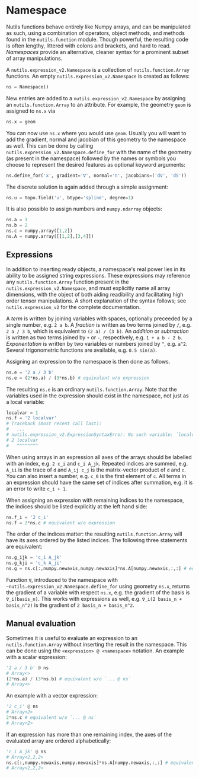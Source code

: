 # Namespace

Nutils functions behave entirely like Numpy arrays, and can be manipulated as
such, using a combination of operators, object methods, and methods found in
the `nutils.function` module. Though powerful, the resulting code is often
lengthy, littered with colons and brackets, and hard to read. *Namespaces*
provide an alternative, cleaner syntax for a prominent subset of array
manipulations.

A `nutils.expression_v2.Namespace` is a collection of `nutils.function.Array`
functions.  An empty `nutils.expression_v2.Namespace` is created as follows:

```python
ns = Namespace()
```

New entries are added to a `nutils.expression_v2.Namespace` by assigning an
`nutils.function.Array` to an attribute.  For example, the geometry
`geom` is assigned to `ns.x` via

```python
ns.x = geom
```

You can now use `ns.x` where you would use `geom`. Usually you will want to add
the gradient, normal and jacobian of this geometry to the namespace as well.
This can be done by calling `nutils.expression_v2.Namespace.define_for` with
the name of the geometry (as present in the namespace) followed by the names or
symbols you choose to represent the desired features as optional keyword
arguments:
```python
ns.define_for('x', gradient='∇', normal='n', jacobians=('dV', 'dS'))
```

The discrete solution is again added through a simple assignment:
```python
ns.u = topo.field('u', btype='spline', degree=1)
```

It is also possible to assign numbers and `numpy.ndarray` objects:

```python
ns.a = 1
ns.b = 2
ns.c = numpy.array([1,2])
ns.A = numpy.array([[1,2],[3,4]])
```

## Expressions

In addition to inserting ready objects, a namespace's real power lies in its
ability to be assigned string expressions. These expressions may reference any
`nutils.function.Array` function present in the
`nutils.expression_v2.Namespace`, and must explicitly name all array
dimensions, with the object of both aiding readibility and facilitating high
order tensor manipulations. A short explanation of the syntax follows; see
`nutils.expression_v2` for the complete documentation.

A *term* is written by joining variables with spaces, optionally preceeded by a
single number, e.g. `2 a b`.  A *fraction* is written as two terms joined by
`/`, e.g. `2 a / 3 b`, which is equivalent to `(2 a) / (3 b)`.  An *addition*
or *subtraction* is written as two terms joined by `+` or `-`, respectively,
e.g. `1 + a b - 2 b`.  *Exponentation* is written by two variables or numbers
joined by `^`, e.g. `a^2`.  Several trigonometric functions are available, e.g.
`0.5 sin(a)`.

Assigning an expression to the namespace is then done as follows.

```python
ns.e = '2 a / 3 b'
ns.e = (2*ns.a) / (3*ns.b) # equivalent w/o expression
```

The resulting `ns.e` is an ordinary `nutils.function.Array`.  Note that the
variables used in the expression should exist in the namespace, not just as a
local variable:

```python (skip)
localvar = 1
ns.f = '2 localvar'
# Traceback (most recent call last):
#   ...
# nutils.expression_v2.ExpressionSyntaxError: No such variable: `localvar`.
# 2 localvar
#   ^^^^^^^^
```

When using arrays in an expression all axes of the arrays should be labelled
with an index, e.g.  `2 c_i` and `c_i A_jk`.  Repeated indices are summed, e.g.
`A_ii` is the trace of `d` and `A_ij c_j` is the matrix-vector product of `d`
and `c`.  You can also insert a number, e.g. `c_0` is the first element of `c`.
All terms in an expression should have the same set of indices after summation,
e.g. it is an error to write `c_i + 1`.

When assigning an expression with remaining indices to the namespace, the
indices should be listed explicitly at the left hand side:

```python
ns.f_i = '2 c_i'
ns.f = 2*ns.c # equivalent w/o expression
```

The order of the indices matter: the resulting `nutils.function.Array` will
have its axes ordered by the listed indices.  The following three statements
are equivalent:

```python
ns.g_ijk = 'c_i A_jk'
ns.g_kji = 'c_k A_ji'
ns.g = ns.c[:,numpy.newaxis,numpy.newaxis]*ns.A[numpy.newaxis,:,:] # equivalent w/o expression
```

Function `∇`, introduced to the namespace with
`~nutils.expression_v2.Namespace.define_for` using geometry `ns.x`, returns the
gradient of a variable with respect `ns.x`, e.g. the gradient of the basis is
`∇_i(basis_n)`.  This works with expressions as well, e.g. `∇_i(2 basis_n +
basis_n^2)` is the gradient of `2 basis_n + basis_n^2`.

## Manual evaluation

Sometimes it is useful to evaluate an expression to an
`nutils.function.Array` without inserting the result in the namespace.
This can be done using the `<expression> @ <namespace>` notation.  An example
with a scalar expression:

```python
'2 a / 3 b' @ ns
# Array<>
(2*ns.a) / (3*ns.b) # equivalent w/o `... @ ns`
# Array<>
```

An example with a vector expression:

```python
'2 c_i' @ ns
# Array<2>
2*ns.c # equivalent w/o `... @ ns`
# Array<2>
```

If an expression has more than one remaining index, the axes of the evaluated
array are ordered alphabetically:

```python
'c_i A_jk' @ ns
# Array<2,2,2>
ns.c[:,numpy.newaxis,numpy.newaxis]*ns.A[numpy.newaxis,:,:] # equivalent w/o `... @ ns`
# Array<2,2,2>
```

